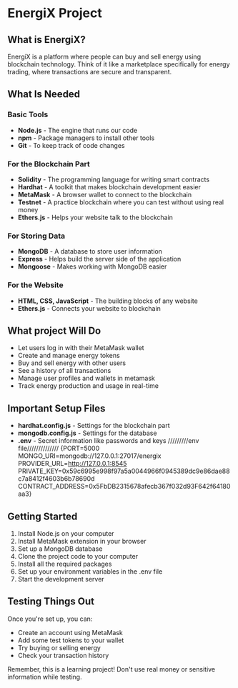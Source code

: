 # EnergiX Project

## What is EnergiX?
EnergiX is a platform where people can buy and sell energy using blockchain technology. Think of it like a marketplace specifically for energy trading, where transactions are secure and transparent.

## What Is Needed

### Basic Tools
- **Node.js** - The engine that runs our code
- **npm** - Package managers to install other tools
- **Git** - To keep track of code changes

### For the Blockchain Part
- **Solidity** - The programming language for writing smart contracts
- **Hardhat** - A toolkit that makes blockchain development easier
- **MetaMask** - A browser wallet to connect to the blockchain
- **Testnet** - A practice blockchain where you can test without using real money
- **Ethers.js** - Helps your website talk to the blockchain

### For Storing Data
- **MongoDB** - A database to store user information
- **Express** - Helps build the server side of the application
- **Mongoose** - Makes working with MongoDB easier

### For the Website
- **HTML, CSS, JavaScript** - The building blocks of any website
- **Ethers.js** - Connects your website to blockchain


## What project Will Do
- Let users log in with their MetaMask wallet
- Create and manage energy tokens
- Buy and sell energy with other users
- See a history of all transactions
- Manage user profiles and wallets in metamask
- Track energy production and usage in real-time

## Important Setup Files
- **hardhat.config.js** - Settings for the blockchain part
- **mongodb.config.js** - Settings for the database
- **.env** - Secret information like passwords and keys
/////////env file//////////////
{PORT=5000
MONGO_URI=mongodb://127.0.0.1:27017/energix
PROVIDER_URL=http://127.0.0.1:8545
PRIVATE_KEY=0x59c6995e998f97a5a0044966f0945389dc9e86dae88c7a8412f4603b6b78690d
CONTRACT_ADDRESS=0x5FbDB2315678afecb367f032d93F642f64180aa3}

## Getting Started
1. Install Node.js on your computer
2. Install MetaMask extension in your browser
3. Set up a MongoDB database
4. Clone the project code to your computer
5. Install all the required packages
6. Set up your environment variables in the .env file
7. Start the development server

## Testing Things Out
Once you're set up, you can:
- Create an account using MetaMask
- Add some test tokens to your wallet
- Try buying or selling energy
- Check your transaction history

Remember, this is a learning project! Don't use real money or sensitive information while testing.
